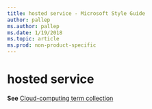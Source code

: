 ```yaml
---
title: hosted service - Microsoft Style Guide
author: pallep
ms.author: pallep
ms.date: 1/19/2018
ms.topic: article
ms.prod: non-product-specific
---
```


# hosted service

**See** [Cloud-computing term collection](/style-guide/a-z-word-list-term-collections/term-collections/cloud-computing-terms)
